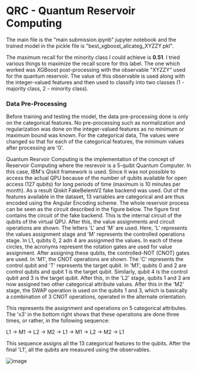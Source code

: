 <h1>QRC - Quantum Reservoir Computing</h1>

The main file is the "main submission.ipynb" jupyter notebook and the trained model in the pickle file is "best_xgboost_allcateg_XYZZY.pkl".

The maximum recall for the minority class I could achieve is **0.51**. I tried various things to maximize the recall score for this label. The one which worked was XGBoost post-processing with the observable "XYZZY" used for the quantum reservoir. The value of this observable is used along with the integer-valued features and then used to classify into two classes (1 - majority class, 2 - minority class).

<h3>Data Pre-Processing</h3>
Before training and testing the model, the data pre-processing done is only on the categorical features. No pre-processing such as normalization and regularization was done on the integer-valued features as no minimum or maximum bound was known. For the categorical data, The values were changed so that for each of the categorical features, the minimum values after processing are '0'.

<hl>

Quantum Resrvoir Computing is the implementation of the concept of Reservoir Computing where the resrevoir is a 5-quibt Quantum Computer. In this case, IBM's Qiskit framework is used. Since it was not possible to access the actual QPU because of the number of qubits available for open access (127 qubits) for long periods of time (maximum is 10 minutes per month). As a result Qiskit FakeBelemV2 fake backend was used. Out of the features available in the dataset, 13 variables are categorical and are thus encoded using the Angular Encoding scheme. The whole reservoir process can be seen as the circuit described in the figure below. The figure first contains the circuit of the fake backend. This is the internal circuit of the qubits of the virtual QPU. After this, the value assignments and circuit operations are shown. The letters 'L' and 'M' are used. Here, 'L' represents the values assignment stage and 'M' represents the controlled operations stage. In L1, qubits 0, 2 adn 4 are assignmed the values. In each of these circles, the acronyms represent the rotation gates are used for value assignment. After assigning these qubits, the controlled-NOT (CNOT) gates are used. In 'M1', the CNOT operations are shown. The 'C' represents the control qubit and 'T' represents the target qubit. In 'M1', qubits 0 and 2 are control qubits and qubit 1 is the target qubit. Similarly, qubit 4 is the control qubit and 3 is the target qubit. After this, in the 'L2' stage, qubits 1 and 3 are now assigned two other categorical attribute values. After this in the 'M2' stage, the SWAP operation is used on the qubits 1 and 3, which is basically a combination of 3 CNOT operations, operated in the alternate orientation.

This represents the assignment and operations on 5 categorical attributes. The 'x3' in the bottom right shows that these operations are done three times, or rather, in the following sequence:

L1 -> M1 -> L2 -> M2 -> L1 -> M1 -> L2 -> M2 -> L1

This sequence assigns all the 13 categorical features to the qubits. After the final 'L1', all the qubits are measured using the observables.

![image](https://github.com/user-attachments/assets/965a042c-9a8b-4a00-9c75-ac64c8574358)
